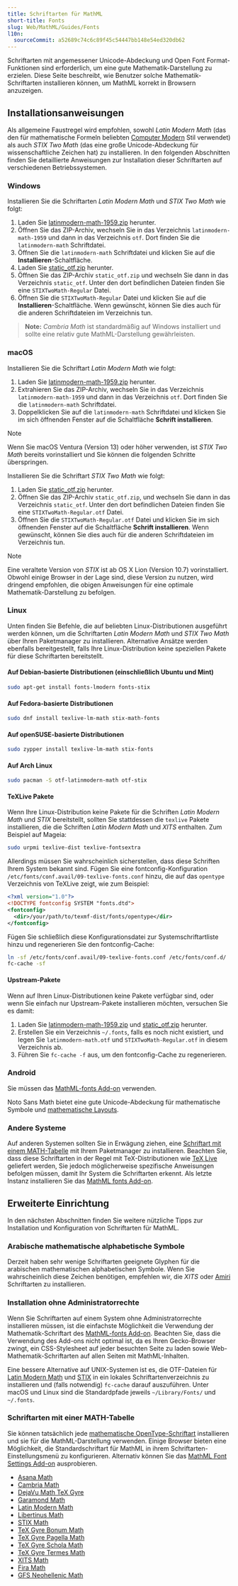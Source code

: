 ```yaml
---
title: Schriftarten für MathML
short-title: Fonts
slug: Web/MathML/Guides/Fonts
l10n:
  sourceCommit: a52689c74c6c89f45c54447bb148e54ed320db62
---
```


Schriftarten mit angemessener Unicode-Abdeckung und Open Font Format-Funktionen sind erforderlich, um eine gute Mathematik-Darstellung zu erzielen. Diese Seite beschreibt, wie Benutzer solche Mathematik-Schriftarten installieren können, um MathML korrekt in Browsern anzuzeigen.

## Installationsanweisungen

Als allgemeine Faustregel wird empfohlen, sowohl _Latin Modern Math_ (das den für mathematische Formeln beliebten [Computer Modern](https://en.wikipedia.org/wiki/Computer_Modern) Stil verwendet) als auch _STIX Two Math_ (das eine große Unicode-Abdeckung für wissenschaftliche Zeichen hat) zu installieren. In den folgenden Abschnitten finden Sie detaillierte Anweisungen zur Installation dieser Schriftarten auf verschiedenen Betriebssystemen.

### Windows

Installieren Sie die Schriftarten _Latin Modern Math_ und _STIX Two Math_ wie folgt:

1. Laden Sie [latinmodern-math-1959.zip](https://www.gust.org.pl/projects/e-foundry/lm-math/download/latinmodern-math-1959.zip) herunter.
2. Öffnen Sie das ZIP-Archiv, wechseln Sie in das Verzeichnis `latinmodern-math-1959` und dann in das Verzeichnis `otf`. Dort finden Sie die `latinmodern-math` Schriftdatei.
3. Öffnen Sie die `latinmodern-math` Schriftdatei und klicken Sie auf die **Installieren**-Schaltfläche.
4. Laden Sie [static_otf.zip](https://raw.githubusercontent.com/stipub/stixfonts/master/zipfiles/static_otf.zip) herunter.
5. Öffnen Sie das ZIP-Archiv `static_otf.zip` und wechseln Sie dann in das Verzeichnis `static_otf`. Unter den dort befindlichen Dateien finden Sie eine `STIXTwoMath-Regular` Datei.
6. Öffnen Sie die `STIXTwoMath-Regular` Datei und klicken Sie auf die **Installieren**-Schaltfläche. Wenn gewünscht, können Sie dies auch für die anderen Schriftdateien im Verzeichnis tun.

> **Note:** _Cambria Math_ ist standardmäßig auf Windows installiert und sollte eine relativ gute MathML-Darstellung gewährleisten.

### macOS

Installieren Sie die Schriftart _Latin Modern Math_ wie folgt:

1. Laden Sie [latinmodern-math-1959.zip](https://www.gust.org.pl/projects/e-foundry/lm-math/download/latinmodern-math-1959.zip) herunter.
2. Extrahieren Sie das ZIP-Archiv, wechseln Sie in das Verzeichnis `latinmodern-math-1959` und dann in das Verzeichnis `otf`. Dort finden Sie die `latinmodern-math` Schriftdatei.
3. Doppelklicken Sie auf die `latinmodern-math` Schriftdatei und klicken Sie im sich öffnenden Fenster auf die Schaltfläche **Schrift installieren**.

> [!NOTE]
> Wenn Sie macOS Ventura (Version 13) oder höher verwenden, ist _STIX Two Math_ bereits vorinstalliert und Sie können die folgenden Schritte überspringen.

Installieren Sie die Schriftart _STIX Two Math_ wie folgt:

1. Laden Sie [static_otf.zip](https://raw.githubusercontent.com/stipub/stixfonts/master/zipfiles/static_otf.zip) herunter.
2. Öffnen Sie das ZIP-Archiv `static_otf.zip`, und wechseln Sie dann in das Verzeichnis `static_otf`. Unter den dort befindlichen Dateien finden Sie eine `STIXTwoMath-Regular.otf` Datei.
3. Öffnen Sie die `STIXTwoMath-Regular.otf` Datei und klicken Sie im sich öffnenden Fenster auf die Schaltfläche **Schrift installieren**. Wenn gewünscht, können Sie dies auch für die anderen Schriftdateien im Verzeichnis tun.

> [!NOTE]
> Eine veraltete Version von _STIX_ ist ab OS X Lion (Version 10.7) vorinstalliert. Obwohl einige Browser in der Lage sind, diese Version zu nutzen, wird dringend empfohlen, die obigen Anweisungen für eine optimale Mathematik-Darstellung zu befolgen.

### Linux

Unten finden Sie Befehle, die auf beliebten Linux-Distributionen ausgeführt werden können, um die Schriftarten _Latin Modern Math_ und _STIX Two Math_ über Ihren Paketmanager zu installieren. Alternative Ansätze werden ebenfalls bereitgestellt, falls Ihre Linux-Distribution keine speziellen Pakete für diese Schriftarten bereitstellt.

#### Auf Debian-basierte Distributionen (einschließlich Ubuntu und Mint)

```bash
sudo apt-get install fonts-lmodern fonts-stix
```

#### Auf Fedora-basierte Distributionen

```bash
sudo dnf install texlive-lm-math stix-math-fonts
```

#### Auf openSUSE-basierte Distributionen

```bash
sudo zypper install texlive-lm-math stix-fonts
```

#### Auf Arch Linux

```bash
sudo pacman -S otf-latinmodern-math otf-stix
```

#### TeXLive Pakete

Wenn Ihre Linux-Distribution keine Pakete für die Schriften _Latin Modern Math_ und _STIX_ bereitstellt, sollten Sie stattdessen die `texlive` Pakete installieren, die die Schriften _Latin Modern Math_ und _XITS_ enthalten. Zum Beispiel auf Mageia:

```bash
sudo urpmi texlive-dist texlive-fontsextra
```

Allerdings müssen Sie wahrscheinlich sicherstellen, dass diese Schriften Ihrem System bekannt sind. Fügen Sie eine fontconfig-Konfiguration `/etc/fonts/conf.avail/09-texlive-fonts.conf` hinzu, die auf das `opentype` Verzeichnis von TeXLive zeigt, wie zum Beispiel:

```xml
<?xml version="1.0"?>
<!DOCTYPE fontconfig SYSTEM "fonts.dtd">
<fontconfig>
  <dir>/your/path/to/texmf-dist/fonts/opentype</dir>
</fontconfig>
```

Fügen Sie schließlich diese Konfigurationsdatei zur Systemschriftartliste hinzu und regenerieren Sie den fontconfig-Cache:

```bash
ln -sf /etc/fonts/conf.avail/09-texlive-fonts.conf /etc/fonts/conf.d/
fc-cache -sf
```

#### Upstream-Pakete

Wenn auf Ihren Linux-Distributionen keine Pakete verfügbar sind, oder wenn Sie einfach nur Upstream-Pakete installieren möchten, versuchen Sie es damit:

1. Laden Sie [latinmodern-math-1959.zip](https://www.gust.org.pl/projects/e-foundry/lm-math/download/latinmodern-math-1959.zip) und [static_otf.zip](https://raw.githubusercontent.com/stipub/stixfonts/master/zipfiles/static_otf.zip) herunter.
2. Erstellen Sie ein Verzeichnis `~/.fonts`, falls es noch nicht existiert, und legen Sie `latinmodern-math.otf` und `STIXTwoMath-Regular.otf` in diesem Verzeichnis ab.
3. Führen Sie `fc-cache -f` aus, um den fontconfig-Cache zu regenerieren.

### Android

Sie müssen das [MathML-fonts Add-on](https://addons.mozilla.org/en-US/firefox/addon/mathml-fonts/) verwenden.

Noto Sans Math bietet eine gute Unicode-Abdeckung für mathematische Symbole und [mathematische Layouts](https://github.com/notofonts/math/blob/main/documentation/building-math-fonts/index.md).

### Andere Systeme

Auf anderen Systemen sollten Sie in Erwägung ziehen, eine [Schriftart mit einem MATH-Tabelle](#schriftarten_mit_einer_math-tabelle) mit Ihrem Paketmanager zu installieren. Beachten Sie, dass diese Schriftarten in der Regel mit TeX-Distributionen wie [TeX Live](https://www.tug.org/texlive/) geliefert werden, Sie jedoch möglicherweise spezifische Anweisungen befolgen müssen, damit Ihr System die Schriftarten erkennt. Als letzte Instanz installieren Sie das [MathML fonts Add-on](https://addons.mozilla.org/en-US/firefox/addon/mathml-fonts/).

## Erweiterte Einrichtung

In den nächsten Abschnitten finden Sie weitere nützliche Tipps zur Installation und Konfiguration von Schriftarten für MathML.

### Arabische mathematische alphabetische Symbole

Derzeit haben sehr wenige Schriftarten geeignete Glyphen für die arabischen mathematischen alphabetischen Symbole. Wenn Sie wahrscheinlich diese Zeichen benötigen, empfehlen wir, die _XITS_ oder [Amiri](https://aliftype.com/amiri/) Schriftarten zu installieren.

### Installation ohne Administratorrechte

Wenn Sie Schriftarten auf einem System ohne Administratorrechte installieren müssen, ist die einfachste Möglichkeit die Verwendung der Mathematik-Schriftart des [MathML-fonts Add-on](https://addons.mozilla.org/en-US/firefox/addon/mathml-fonts/). Beachten Sie, dass die Verwendung des Add-ons nicht optimal ist, da es Ihren Gecko-Browser zwingt, ein CSS-Stylesheet auf jeder besuchten Seite zu laden sowie Web-Mathematik-Schriftarten auf allen Seiten mit MathML-Inhalten.

Eine bessere Alternative auf UNIX-Systemen ist es, die OTF-Dateien für [Latin Modern Math](https://www.gust.org.pl/projects/e-foundry/lm-math/download/latinmodern-math-1959.zip) und [STIX](https://github.com/stipub/stixfonts) in ein lokales Schriftartenverzeichnis zu installieren und (falls notwendig) `fc-cache` darauf auszuführen. Unter macOS und Linux sind die Standardpfade jeweils `~/Library/Fonts/` und `~/.fonts`.

### Schriftarten mit einer MATH-Tabelle

Sie können tatsächlich jede [mathematische OpenType-Schriftart](https://fred-wang.github.io/MathFonts/) installieren und sie für die MathML-Darstellung verwenden. Einige Browser bieten eine Möglichkeit, die Standardschriftart für MathML in ihrem Schriftarten-Einstellungsmenü zu konfigurieren. Alternativ können Sie das [MathML Font Settings Add-on](https://addons.mozilla.org/en-US/firefox/addon/mathml-font-settings/) ausprobieren.

- [Asana Math](https://www.ctan.org/tex-archive/fonts/Asana-Math/)
- [Cambria Math](https://learn.microsoft.com/en-us/typography/font-list/?FID=360)
- [DejaVu Math TeX Gyre](https://sourceforge.net/projects/dejavu/files/dejavu/)
- [Garamond Math](https://github.com/YuanshengZhao/Garamond-Math)
- [Latin Modern Math](https://www.gust.org.pl/projects/e-foundry/lm-math)
- [Libertinus Math](https://github.com/alerque/libertinus)
- [STIX Math](https://github.com/stipub/stixfonts)
- [TeX Gyre Bonum Math](https://www.gust.org.pl/projects/e-foundry/tg-math/download/index_html#Bonum_Math)
- [TeX Gyre Pagella Math](https://www.gust.org.pl/projects/e-foundry/tg-math/download/index_html#Pagella_Math)
- [TeX Gyre Schola Math](https://www.gust.org.pl/projects/e-foundry/tg-math/download/index_html#Schola_Math)
- [TeX Gyre Termes Math](https://www.gust.org.pl/projects/e-foundry/tg-math/download/index_html#Termes_Math)
- [XITS Math](https://github.com/aliftype/xits/releases)
- [Fira Math](https://github.com/firamath/firamath)
- [GFS Neohellenic Math](https://greekfontsociety-gfs.gr/typefaces/Math)
